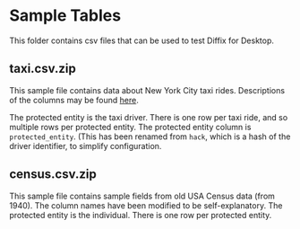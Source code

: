 # Sample Tables

This folder contains csv files that can be used to test
Diffix for Desktop.

## taxi.csv.zip

This sample file contains data about New York City taxi rides.
Descriptions of the columns may be found
[here](https://www1.nyc.gov/site/tlc/about/tlc-trip-record-data.page).

The protected entity is the taxi driver. There is one row per taxi ride,
and so multiple rows per protected entity. The
protected entity column is `protected_entity`. (This has been renamed from
`hack`, which is a hash of the driver identifier, to simplify configuration.

## census.csv.zip

This sample file contains sample fields from old USA Census data (from 1940).
The column names have been modified to be self-explanatory. The protected
entity is the individual. There is one row per protected entity.